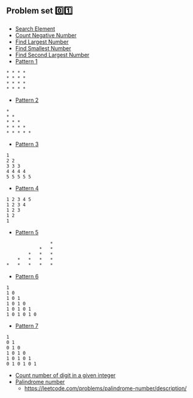 ## Problem set 0️⃣1️⃣

- [Search Element](./set-01/searchElement.js)
- [Count Negative Number](./set-01/countNegativeNumbers.js)
- [Find Largest Number](./set-01/findLargestNumber.js)
- [Find Smallest Number](./set-01/findSmallestNumber.js)
- [Find Second Largest Number](./set-01/findSecondLargestNumber.js)
- [Pattern 1](./set-01/star-patterns/pattern-1.js)

```
* * * *
* * * *
* * * *
* * * *
```

- [Pattern 2](./set-01/star-patterns/pattern-2.js)

```
*
* *
* * *
* * * *
* * * * *
```

- [Pattern 3](./set-01/star-patterns/pattern-3.js)

```
1
2 2
3 3 3
4 4 4 4
5 5 5 5 5
```

- [Pattern 4](./set-01/star-patterns/pattern-4.js)

```
1 2 3 4 5
1 2 3 4
1 2 3
1 2
1
```

- [Pattern 5](./set-01/star-patterns/pattern-5.js)

```
                *
            *   *
        *   *   *
    *   *   *   *
*   *   *   *   *
```

- [Pattern 6](./set-01/star-patterns/pattern-6.js)

```
1
1 0
1 0 1
1 0 1 0
1 0 1 0 1
1 0 1 0 1 0
```

- [Pattern 7](./set-01/star-patterns/pattern-7.js)

```
1
0 1
0 1 0
1 0 1 0
1 0 1 0 1
0 1 0 1 0 1
```

- [Count number of digit in a given integer](./set-01/countDigit.js)
- [Palindrome number](./set-01/palindromeNumber.js)
  - https://leetcode.com/problems/palindrome-number/description/
